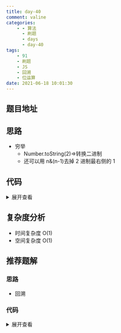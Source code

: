 ```yaml
---
title: day-40
comment: valine
categories:
    - - 算法
      - 刷题
      - days
      - day-40
tags:
    - 91
    - 刷题
    - JS
    - 回溯
    - 位运算
date: 2021-06-18 10:01:30
---
```


## 题目地址

## 思路

-   穷举
    -   Number.toString(2)=>转换二进制
    -   还可以用 n&(n-1)去掉 2 进制最右侧的 1

## 代码

<details>
    <summary>展开查看</summary>

```js
/**
 * @param {number} turnedOn
 * @return {string[]}
 */
var readBinaryWatch = function (turnedOn) {
    const res = [];
    for (let i = 0; i < 12; i++) {
        for (let j = 0; j < 60; j++) {
            if (binOne(i) + binOne(j) === turnedOn) {
                res.push(`${i}:${j > 9 ? j : '0' + j}`);
            }
        }
    }
    return res;
};
const binOne = (num) => {
    const bin = Number(num).toString(2);
    // console.log(bin)
    return String(bin).match(/1/g)?.length ?? 0;
};
```

</details>

## 复杂度分析

-   时间复杂度 O(1)
-   空间复杂度 O(1)

## 推荐题解

### 思路

-   回溯

### 代码

<details>
    <summary>展开查看</summary>

```js
/**
 * @param {number} turnedOn
 * @return {string[]}
 */
var readBinaryWatch = function (turnedOn) {
    const res = [];
    const time = new Array(10).fill(0);
    const dfs = (nums, ons) => {
        //nums:还差几盏灯没量
        //ons:已经量了几盏灯
        //最终
        if (nums === 0) {
            const hour = time[0] + 2 * time[1] + 4 * time[2] + 8 * time[3];
            const min = time[4] + 2 * time[5] + 4 * time[6] + 8 * time[7] + 16 * time[8] + 32 * time[9];
            if (hour < 12 && min < 60) res.push(`${hour}:${min < 10 ? '0' + min : min}`);
        }
        for (let i = ons; i < time.length; i++) {
            time[i] = 1;
            dfs(nums - 1, i + 1);
            time[i] = 0;
        }
    };
    dfs(turnedOn, 0);
    return res;
};
```

</details>
